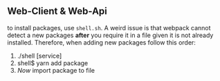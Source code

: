 ## Web-Client & Web-Api
to install packages, use `shell.sh`. A weird issue is that webpack cannot detect a new
packages __after__ you require it in a file given it is not already installed. Therefore, when
adding new packages follow this order:
1. ./shell [service]
2. shell$ yarn add package
3. _Now_ import package to file 
